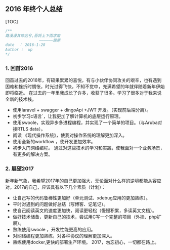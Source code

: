 ## 2016 年终个人总结
[TOC]
```php
/**
路漫漫其修远兮,吾将上下而求索
               ——————屈原
date  ： 2016-1-28
Author :  wp
*/
```
### 1. 回首2016
回首过去的2016年，有硕果累累的喜悦，有与小伙伴协同攻关的艰辛，也有遇到困难和挫折时惆怅，时光过得飞快，不知不觉中，充满希望的年就伴随着新年伊始即将临近。
在过去的一年里我成长了许多，收获了很多。学习了很多对于我来说全新的技术栈。
- 使用laravel + swagger + dingoApi +JWT 开发。（实现前后端分离）。
- 初步学习c语言`，让我更加了解计算机的底层运行原理。
- 使用swoole，实现异步多进程编程，并实现了一个简单的项目。（与Aruba对接RTLS data）。
- 阅读 《现代操作系统》，使我对操作系统的理解更加深入。
- 使用全新的workflow ，使开发更加效率。
- 初步入门网络编程。
通过对这些技术的学习和实践，使我面对一个业务场景，有更多的解决方案。

### 2. 展望2017

新年新气象，我希望2017年的自己更加强大，无论面对什么样的逆境都能从容应对。2017的自己，应该具有以下几个素质（计划）：
- 让自己写的代码鲁棒性更加好（单元测试、xdebug应用的更加熟练）。
- 平时对遇到的问题做好总结（写博客、记笔记）。
- 使自己阅读英文的速度更加快，阅读更轻松（慢慢积累，多读英文文档）。
- 做好技术储备，更新自己的技术，尝试用C写一个完整的项目（外挂、php扩展）。
- 熟练使用swoole ，开发性能更高的应用。
- 对网络编程更加熟练，对各种协议的理解更加深入。
- 熟练使用docker,更快的部署生产环境。
2017，勿忘初心，一切都在路上。
